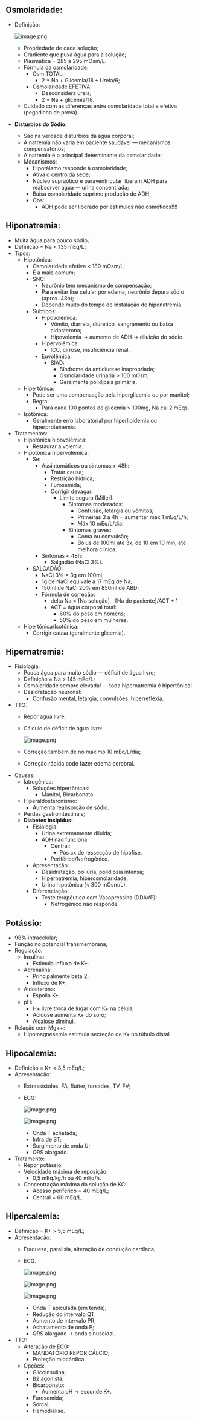 ## Osmolaridade:

- Definição:
    
    ![image.png](ANESTESIOLOGIA/imgs/Equilíbrio-hidroeletrolítico/image.png)
    
    - Propriedade de cada solução;
    - Gradiente que puxa água para a solução;
    - Plasmática = 285 a 295 mOsm/L.
    - Fórmula da osmolaridade:
        - Osm TOTAL:
            - 2 * Na + Glicemia/18 + Ureia/6;
        - Osmolaridade EFETIVA:
            - Desconsidera ureia;
            - 2 * Na + glicemia/18.
    - Cuidado com as diferenças entre osmolaridade total e efetiva (pegadinha de prova).
- **Distúrbios do Sódio:**
    - São na verdade distúrbios da água corporal;
    - A natremia não varia em paciente saudável — mecanismos compensatórios;
    - A natremia é o principal determinante da osmolaridade;
    - Mecanismos:
        - Hipotálamo responde à osmolaridade;
        - Ativa o centro da sede;
        - Núcleo supraótico e paraventricular liberam ADH para reabsorver água — urina concentrada;
        - Baixa osmolaridade suprime produção de ADH;
        - Obs:
            - ADH pode ser liberado por estímulos não osmóticos!!!!

## Hiponatremia:

- Muita água para pouco sódio;
- Definição = Na < 135 mEq/L;
- Tipos:
    - Hipotônica:
        - Osmolaridade efetiva < 180 mOsm/L;
        - É a mais comum;
        - SNC:
            - Neurônio tem mecanismo de compensação;
            - Para evitar lise celular por edema, neurônio depura sódio (aprox. 48h);
            - Depende muito do tempo de instalação de hiponatremia.
        - Subtipos:
            - Hipovolêmica:
                - Vômito, diarreia, diurético, sangramento ou baixa aldosterona;
                - Hipovolemia → aumento de ADH → diluição do sódio
            - Hipervolêmica:
                - ICC, cirrose, insuficiência renal.
            - Euvolêmica:
                - SIAD:
                    - Síndrome da antidiurese inapropriada;
                    - Osmolaridade urinária > 100 mOsm;
                    - Geralmente polidipsia primária.
    - Hipertônica:
        - Pode ser uma compensação pela hiperglicemia ou por manitol;
        - Regra:
            - Para cada 100 pontos de glicemia > 100mg, Na cai 2 mEqs.
    - Isotônica:
        - Geralmente erro laboratorial por hiperlipidemia ou hiperproteinemia.
- Tratamentos:
    - Hipotônica hipovolêmica:
        - Restaurar a volemia.
    - Hipotônica hipervolêmica:
        - Se:
            - Assintomáticos ou sintomas > 48h:
                - Tratar causa;
                - Restrição hídrica;
                - Furosemida;
                - Corrigir devagar:
                    - Limite seguro (Miller):
                        - Sintomas moderados:
                            - Confusão, letargia ou vômitos;
                            - Primeiras 3 a 4h = aumentar máx 1 mEq/L/h;
                            - Máx 10 mEq/L/dia.
                        - Sintomas graves:
                            - Coma ou convulsão;
                            - Bolus de 100ml até 3x, de 10 em 10 min, até melhora clínica.
            - Sintomas < 48h:
                - Salgadão (NaCl 3%).
        - SALGADÃO:
            - NaCl 3% = 3g em 100ml;
            - 1g de NaCl equivale a 17 mEq de Na;
            - 150ml de NaCl 20% em 850ml de ABD;
            - Fórmula de correção:
                - delta Na = [Na solução] - [Na do paciente]/ACT + 1
                - ACT = água corporal total:
                    - 60% do peso em homens;
                    - 50% do peso em mulheres.
    - Hipertônica/Isotônica:
        - Corrigir causa (geralmente glicemia).

## Hipernatremia:

- Fisiologia:
    - Pouca água para muito sódio — déficit de água livre;
    - Definição = Na > 145 mEq/L;
    - Osmolaridade sempre elevada! — toda hipernatremia é hipertônica!
    - Desidratação neuronal:
        - Confusão mental, letargia, convulsões, hiperreflexia.
- TTO:
    - Repor água livre;
    - Cálculo de déficit de água livre:
        
        ![image.png](ANESTESIOLOGIA/imgs/Equilíbrio-hidroeletrolítico/image%201.png)
        
    - Correção também de no máximo 10 mEq/L/dia;
    - Correção rápida pode fazer edema cerebral.
- Causas:
    - Iatrogênica:
        - Soluções hipertônicas:
            - Manitol, Bicarbonato.
    - Hiperaldosteronismo:
        - Aumenta reabsorção de sódio.
    - Perdas gastrointestinais;
    - **Diabetes insipidus:**
        - Fisiologia:
            - Urina extremamente diluída;
            - ADH não funciona:
                - Central:
                    - Pós cx de ressecção de hipófise.
                - Periférico/Nefrogênico.
        - Apresentação:
            - Desidratação, poliúria, polidipsia intensa;
            - Hipernatremia, hiperosmolaridade;
            - Urina hipotônica (< 300 mOsm/L).
        - Diferenciação:
            - Teste terapêutico com Vasopressina (DDAVP):
                - Nefrogênico não responde.

## Potássio:

- 98% intracelular;
- Função no potencial transmembrana;
- Regulação:
    - Insulina:
        - Estimula influxo de K+.
    - Adrenalina:
        - Principalmente beta 2;
        - Influxo de K+.
    - Aldosterona:
        - Espolia K+.
    - pH:
        - H+ livre troca de lugar com K+ na célula;
        - Acidose aumenta K+ do soro;
        - Alcalose diminui.
- Relação com Mg++:
    - Hipomagnesemia estimula secreção de K+ no túbulo distal.

## Hipocalemia:

- Definição = K+ < 3,5 mEq/L;
- Apresentação:
    - Extrassístoles, FA, flutter, torsades, TV, FV;
    - ECG:
        
        ![image.png](ANESTESIOLOGIA/imgs/Equilíbrio-hidroeletrolítico/image%202.png)
        
        ![image.png](ANESTESIOLOGIA/imgs/Equilíbrio-hidroeletrolítico/image%203.png)
        
        - Onda T achatada;
        - Infra de ST;
        - Surgimento de onda U;
        - QRS alargado.
- Tratamento:
    - Repor potássio;
    - Velocidade máxima de reposição:
        - 0,5 mEq/kg/h ou 40 mEq/h.
    - Concentração máxima da solução de KCl:
        - Acesso periférico = 40 mEq/L;
        - Central = 60 mEq/L.

## Hipercalemia:

- Definição = K+ > 5,5 mEq/L;
- Apresentação:
    - Fraqueza, paralisia, alteração de condução cardíaca;
    - ECG:
        
        ![image.png](ANESTESIOLOGIA/imgs/Equilíbrio-hidroeletrolítico/image%204.png)
        
        ![image.png](ANESTESIOLOGIA/imgs/Equilíbrio-hidroeletrolítico/image%205.png)
        
        ![image.png](ANESTESIOLOGIA/imgs/Equilíbrio-hidroeletrolítico/image%206.png)
        
        - Onda T apiculada (em tenda);
        - Redução do intervalo QT;
        - Aumento de intervalo PR;
        - Achatamento de onda P;
        - QRS alargado → onda sinusoidal.
- TTO:
    - Alteração de ECG:
        - MANDATÓRIO REPOR CÁLCIO;
        - Proteção miocárdica.
    - Opções:
        - Glicoinsulina;
        - B2 agonista;
        - Bicarbonato:
            - Aumenta pH → esconde K+.
        - Furosemida;
        - Sorcal;
        - Hemodiálise.
